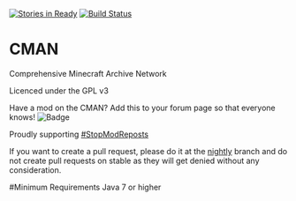 [![Stories in Ready](https://badge.waffle.io/Comprehensive-Minecraft-Archive-Network/CMAN.png?label=ready&title=Ready)](https://waffle.io/Comprehensive-Minecraft-Archive-Network/CMAN)
[![Build Status](https://travis-ci.org/Comprehensive-Minecraft-Archive-Network/CMAN-Java.svg?branch=stable)](https://travis-ci.org/Comprehensive-Minecraft-Archive-Network/CMAN-Java)
# CMAN
Comprehensive Minecraft Archive Network

Licenced under the GPL v3

Have a mod on the CMAN? Add this to your forum page so that everyone knows! ![Badge](https://img.shields.io/badge/CMAN-Indexed-green.svg?style=flat-square)

Proudly supporting [#StopModReposts](http://www.stopmodreposts.org)

If you want to create a pull request, please do it at the [nightly](https://github.com/Comprehensive-Minecraft-Archive-Network/CMAN-Java/tree/nightly) branch and do not create pull requests on stable as they will get denied without any consideration.

#Minimum Requirements
Java 7 or higher
